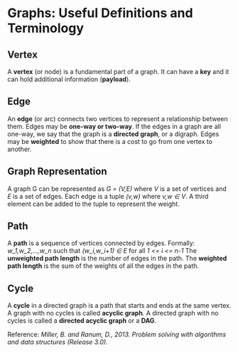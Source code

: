# Graphs: Useful Definitions and Terminology

## Vertex
A **vertex** (or node) is a fundamental part of a graph. It can have a **key** and it can hold additional information (**payload**).

## Edge
An **edge** (or arc) connects two vertices to represent a relationship between them. Edges may be **one-way or two-way**. If the edges in a graph are all one-way, we say that the graph is a **directed graph**, or a digraph.
Edges may be **weighted** to show that there is a cost to go from one vertex to another.

## Graph Representation
A graph G can be represented as *G = (V,E)* where *V* is a set of vertices and *E* is a set of edges.
Each edge is a tuple *(v,w)* where *v,w ∈ V*. A third element can be added to the tuple to represent the weight.

## Path
A **path** is a sequence of vertices connected by edges. Formally:
*w_1,w_2,...,w_n* such that *(w_i,w_i+1) ∈ E* for all *1 <= i <= n-1*
The **unweighted path length** is the number of edges in the path. The **weighted path length** is the sum of the weights of all the edges in the path.

## Cycle
A **cycle** in a directed graph is a path that starts and ends at the same vertex. A graph with no cycles is called **acyclic graph**. A directed graph with no cycles is called a **directed acyclic graph** or a **DAG**.



Reference:
_Miller, B. and Ranum, D., 2013. Problem solving with algorithms and data structures (Release 3.0)._
